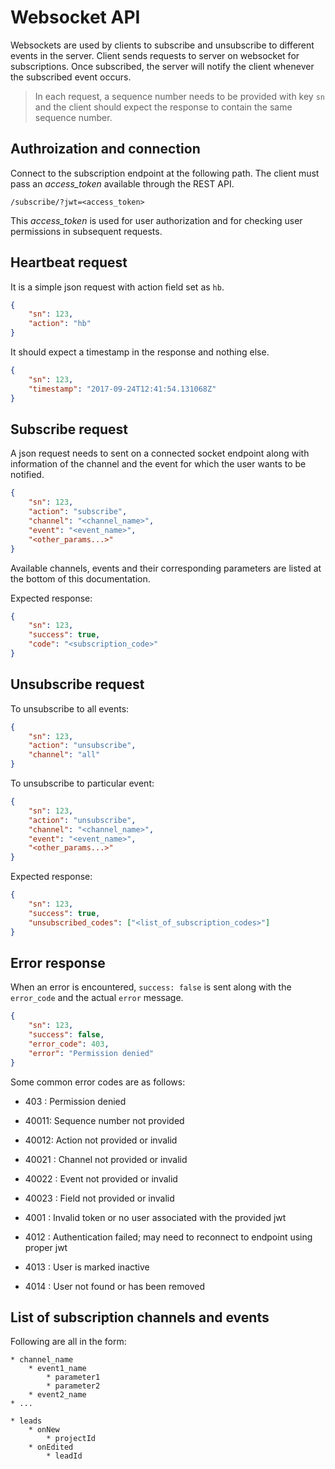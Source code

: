 # Websocket API

Websockets are used by clients to subscribe and unsubscribe to different events in the server.
Client sends requests to server on websocket for subscriptions. Once subscribed, the server will notify the client whenever the subscribed event occurs.

> In each request, a sequence number needs to be provided with key `sn` and the client should expect
the response to contain the same sequence number.

## Authroization and connection

Connect to the subscription endpoint at the following path. The client must pass an *access_token* available through the REST API.

```
/subscribe/?jwt=<access_token>
```

This *access_token* is used for user authorization and for checking user permissions in subsequent requests.

## Heartbeat request

It is a simple json request with action field set as `hb`.

```json
{
    "sn": 123,
    "action": "hb"
}
```

It should expect a timestamp in the response and nothing else.

```json
{
    "sn": 123,
    "timestamp": "2017-09-24T12:41:54.131068Z"
}
```

## Subscribe request

A json request needs to sent on a connected socket endpoint along with information of the channel and the event for which
the user wants to be notified.

```json
{
    "sn": 123,
    "action": "subscribe",
    "channel": "<channel_name>",
    "event": "<event_name>",
    "<other_params...>"
}
```

Available channels, events and their corresponding parameters are listed at the bottom of this documentation.

Expected response:
```json
{
    "sn": 123,
    "success": true,
    "code": "<subscription_code>"
}
```

## Unsubscribe request

To unsubscribe to all events:

```json
{
    "sn": 123,
    "action": "unsubscribe",
    "channel": "all"
}
```

To unsubscribe to particular event:
```json
{
    "sn": 123,
    "action": "unsubscribe",
    "channel": "<channel_name>",
    "event": "<event_name>",
    "<other_params...>"
}
```

Expected response:

```json
{
    "sn": 123,
    "success": true,
    "unsubscribed_codes": ["<list_of_subscription_codes>"]
}
```

## Error response

When an error is encountered, `success: false` is sent along with the `error_code` and the actual `error` message.

```json
{
    "sn": 123,
    "success": false,
    "error_code": 403,
    "error": "Permission denied"
}
```


Some common error codes are as follows:

* 403 : Permission denied

* 40011: Sequence number not provided
* 40012: Action not provided or invalid
* 40021 : Channel not provided or invalid
* 40022 : Event not provided or invalid
* 40023 : Field not provided or invalid

* 4001 : Invalid token or no user associated with the provided jwt
* 4012 : Authentication failed; may need to reconnect to endpoint using proper jwt
* 4013 : User is marked inactive
* 4014 : User not found or has been removed


## List of subscription channels and events

Following are all in the form:

```
* channel_name
    * event1_name
        * parameter1
        * parameter2
    * event2_name
* ...
```

```
* leads
    * onNew
        * projectId
    * onEdited
        * leadId
```
